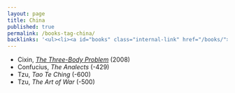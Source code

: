 ```yaml
---
layout: page
title: China
published: true
permalink: /books-tag-china/
backlinks: '<ul><li><a id="books" class="internal-link" href="/books/">Books</a></li></ul>'
---
```


* Cixin, _<a id="cixin-three-body-problem" class="internal-link" href="/cixin-three-body-problem/">The Three-Body Problem</a>_ (2008) 
* Confucius, _The Analects_ (-429) 
* Tzu, _Tao Te Ching_ (-600) 
* Tzu, _The Art of War_ (-500) 
